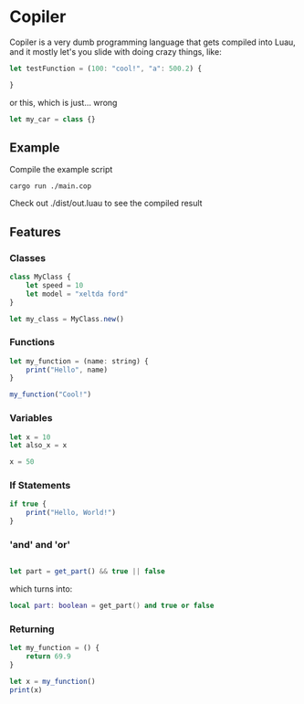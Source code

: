 # Copiler

Copiler is a very dumb programming language that gets compiled into Luau, and it mostly let's you slide with doing crazy things, like:

```js
let testFunction = (100: "cool!", "a": 500.2) {

}
```

or this, which is just... wrong

```js
let my_car = class {}
```

## Example

Compile the example script

```shell
cargo run ./main.cop
```

Check out ./dist/out.luau to see the compiled result

## Features

### Classes

```js
class MyClass {
    let speed = 10
    let model = "xeltda ford"
}

let my_class = MyClass.new()
```

### Functions

```js
let my_function = (name: string) {
    print("Hello", name)
}

my_function("Cool!")
```

### Variables

```js
let x = 10
let also_x = x

x = 50
```

### If Statements

```js
if true {
    print("Hello, World!")
}
```

### 'and' and 'or'

```js

let part = get_part() && true || false
```

which turns into:

```lua
local part: boolean = get_part() and true or false
```

### Returning

```js
let my_function = () {
    return 69.9
}

let x = my_function()
print(x)
```
